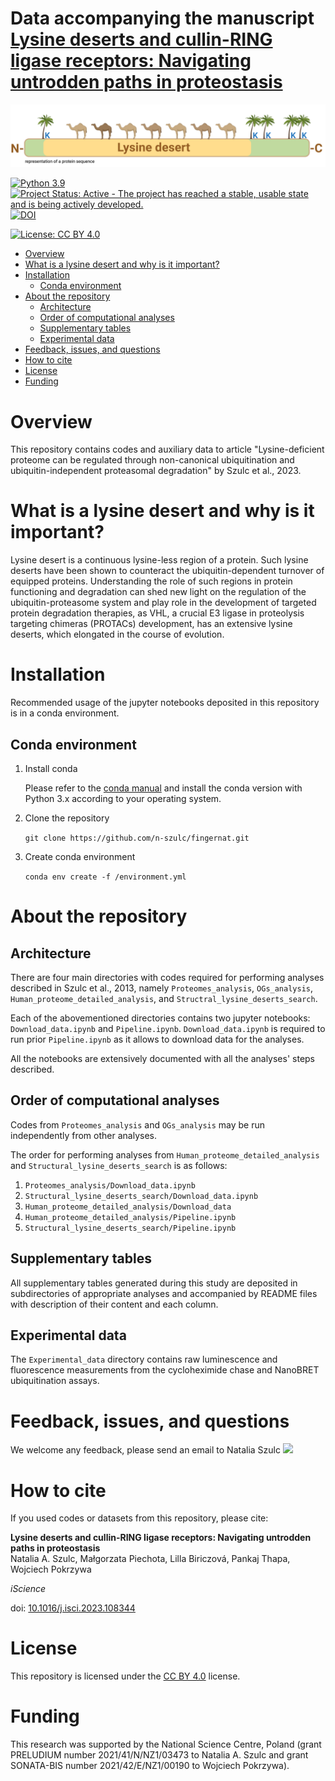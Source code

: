 # Data accompanying the manuscript [Lysine deserts and cullin-RING ligase receptors: Navigating untrodden paths in proteostasis](https://www.cell.com/iscience/pdf/S2589-0042(23)02421-5.pdf)

<img src="readme_pics/lysine_deserts_definition.png" width="900" class="center" />

[![Python 3.9](https://img.shields.io/badge/python-3.9-blue.svg)](https://www.python.org/downloads/release/python-360/)
[![Project Status: Active - The project has reached a stable, usable
state and is being actively
developed.](http://www.repostatus.org/badges/latest/active.svg)](http://www.repostatus.org/#active)
[![DOI](https://zenodo.org/badge/589324896.svg)](https://zenodo.org/badge/latestdoi/589324896)

[![License: CC BY 4.0](https://i.creativecommons.org/l/by/4.0/88x31.png)](https://creativecommons.org/licenses/by/4.0/)

<!-- TOC depthFrom:1 depthTo:6 withLinks:1 updateOnSave:1 orderedList:0 -->

- [Overview](#overview)
- [What is a lysine desert and why is it important?](#what-is-a-lysine-desert-and-why-is-it-important)
- [Installation](#installation)
	- [Conda environment](#conda-environment)
- [About the repository](#about-the-repository)
	- [Architecture](#architecture)
	- [Order of computational analyses](#order-of-computational-analyses)
	- [Supplementary tables](#supplementary-tables)
	- [Experimental data](#experimental-data)
- [Feedback, issues, and questions](#feedback-issues-and-questions)
- [How to cite](#how-to-cite)
- [License](#license)
- [Funding](#funding)

<!-- /TOC -->


# Overview

This repository contains codes and auxiliary data to article "Lysine-deficient proteome can be regulated through non-canonical ubiquitination and ubiquitin-independent proteasomal degradation" by Szulc et al., 2023.

# What is a lysine desert and why is it important?

Lysine desert is a continuous lysine-less region of a protein. Such lysine deserts have been shown to counteract the ubiquitin-dependent turnover of equipped proteins. Understanding the role of such regions in protein functioning and degradation can shed new light on the regulation of the ubiquitin-proteasome system and play role in the development of targeted protein degradation therapies, as VHL, a crucial E3 ligase in proteolysis targeting chimeras (PROTACs) development, has an extensive lysine deserts, which elongated in the course of evolution.

# Installation

Recommended usage of the jupyter notebooks deposited in this repository is in a conda environment.

## Conda environment

1. Install conda

      Please refer to the [conda manual](https://docs.conda.io/projects/conda/en/latest/user-guide/install/index.html) and install the conda version with Python 3.x according to your operating system.

2. Clone the repository

      `git clone https://github.com/n-szulc/fingernat.git`

3. Create conda environment

      `conda env create -f /environment.yml`

# About the repository

## Architecture

There are four main directories with codes required for performing analyses described in Szulc et al., 2013, namely `Proteomes_analysis`, `OGs_analysis`, `Human_proteome_detailed_analysis`, and `Structral_lysine_deserts_search`.

Each of the abovementioned directories contains two jupyter notebooks: `Download_data.ipynb` and `Pipeline.ipynb`. `Download_data.ipynb` is required to run prior `Pipeline.ipynb` as it allows to download data for the analyses.

All the notebooks are extensively documented with all the analyses' steps described.

## Order of computational analyses

Codes from `Proteomes_analysis` and `OGs_analysis` may be run independently from other analyses.

The order for performing analyses from `Human_proteome_detailed_analysis` and `Structural_lysine_deserts_search` is as follows:
1. `Proteomes_analysis/Download_data.ipynb`
2. `Structural_lysine_deserts_search/Download_data.ipynb`
3. `Human_proteome_detailed_analysis/Download_data`
4. `Human_proteome_detailed_analysis/Pipeline.ipynb`
5. `Structural_lysine_deserts_search/Pipeline.ipynb`

## Supplementary tables

All supplementary tables generated during this study are deposited in subdirectories of appropriate analyses and accompanied by README files with description of their content and each column.

## Experimental data

The `Experimental_data` directory contains raw luminescence and fluorescence measurements from the cycloheximide chase and NanoBRET ubiquitination assays.

# Feedback, issues, and questions

We welcome any feedback, please send an email to Natalia Szulc ![](https://img.shields.io/badge/nszulc-%40iimcb.gov.pl-brightgreen)

# How to cite

If you used codes or datasets from this repository, please cite:

**Lysine deserts and cullin-RING ligase receptors: Navigating untrodden paths in proteostasis**  
Natalia A. Szulc, Małgorzata Piechota, Lilla Biriczová, Pankaj Thapa, Wojciech Pokrzywa

<i>iScience</i>

doi: [10.1016/j.isci.2023.108344](https://doi.org/10.1016/j.isci.2023.108344)

# License

This repository is licensed under the [CC BY 4.0](https://creativecommons.org/licenses/by/4.0/) license.

# Funding

This research was supported by the National Science Centre, Poland (grant PRELUDIUM number 2021/41/N/NZ1/03473 to Natalia A. Szulc and grant SONATA-BIS number 2021/42/E/NZ1/00190 to Wojciech Pokrzywa).
